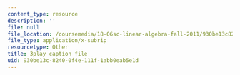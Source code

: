 ```yaml
---
content_type: resource
description: ''
file: null
file_location: /coursemedia/18-06sc-linear-algebra-fall-2011/930be13c82400f4e111f1abb0eab5e1d_55AoWKZZtww.srt
file_type: application/x-subrip
resourcetype: Other
title: 3play caption file
uid: 930be13c-8240-0f4e-111f-1abb0eab5e1d
---
```

